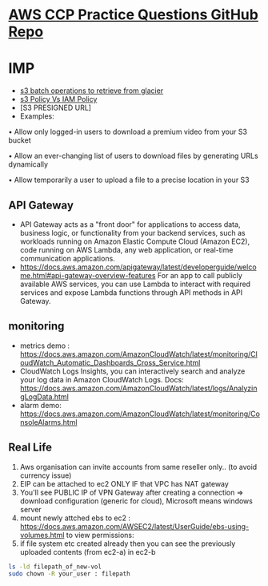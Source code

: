 # [AWS CCP Practice Questions GitHub Repo](https://github.com/kananinirav/AWS-Certified-Cloud-Practitioner-Notes/blob/master/practice-exam/practice-exam-1.md)

# IMP
- [s3 batch operations to retrieve from glacier](https://community.aws/tutorials/s3-batch-operations-restore)
- [s3 Policy Vs IAM Policy](https://aws.amazon.com/blogs/security/iam-policies-and-bucket-policies-and-acls-oh-my-controlling-access-to-s3-resources/)
- [S3 PRESIGNED URL]
- Examples: 

• Allow only logged-in users to download a premium video from your S3 bucket

• Allow an ever-changing list of users to download files by generating URLs dynamically

• Allow temporarily a user to upload a file to a precise location in your S3 


## API Gateway 
- API Gateway acts as a "front door" for applications to access data, business logic, or functionality from your backend services, such as workloads running on Amazon Elastic Compute Cloud (Amazon EC2), code running on AWS Lambda, any web application, or real-time communication applications.
- https://docs.aws.amazon.com/apigateway/latest/developerguide/welcome.html#api-gateway-overview-features
For an app to call publicly available AWS services, you can use Lambda to interact with required services and expose Lambda functions through API methods in API Gateway.

## monitoring
- metrics demo : https://docs.aws.amazon.com/AmazonCloudWatch/latest/monitoring/CloudWatch_Automatic_Dashboards_Cross_Service.html
- CloudWatch Logs Insights, you can interactively search and analyze your log data in Amazon CloudWatch Logs. Docs: https://docs.aws.amazon.com/AmazonCloudWatch/latest/logs/AnalyzingLogData.html
- alarm demo: https://docs.aws.amazon.com/AmazonCloudWatch/latest/monitoring/ConsoleAlarms.html

## Real Life
1. Aws organisation can invite accounts from same reseller only.. (to avoid currency issue)
2. EIP can be attached to ec2 ONLY IF that VPC has NAT gateway
3. You'll see PUBLIC IP of VPN Gateway after creating a connection => download configuration (generic for cloud), Microsoft means windows server
4. mount newly attched ebs to ec2 : https://docs.aws.amazon.com/AWSEC2/latest/UserGuide/ebs-using-volumes.html to view permissions:
5. if file system etc created already then you can see the previously uploaded contents (from ec2-a) in ec2-b
```sh
ls -ld filepath_of_new-vol
sudo chown -R your_user : filepath
```
